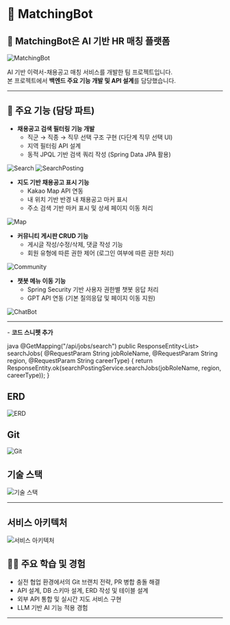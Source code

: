 # 🧩 MatchingBot 

## 🧩 MatchingBot은 AI 기반 HR 매칭 플랫폼

![MatchingBot](images/MatchingBot.png)

AI 기반 이력서-채용공고 매칭 서비스를 개발한 팀 프로젝트입니다.  
본 프로젝트에서 **백엔드 주요 기능 개발 및 API 설계**를 담당했습니다.

---

## 📌 주요 기능 (담당 파트)

- **채용공고 검색 필터링 기능 개발**
    - 직군 → 직종 → 직무 선택 구조 구현 (다단계 직무 선택 UI)
    - 지역 필터링 API 설계
    - 동적 JPQL 기반 검색 쿼리 작성 (Spring Data JPA 활용)


![Search](images/Search.png)
![SearchPosting](images/SearchPosting.png)

- **지도 기반 채용공고 표시 기능**
    - Kakao Map API 연동
    - 내 위치 기반 반경 내 채용공고 마커 표시
    - 주소 검색 기반 마커 표시 및 상세 페이지 이동 처리

![Map](images/Map.png)


- **커뮤니티 게시판 CRUD 기능**
    - 게시글 작성/수정/삭제, 댓글 작성 기능
    - 회원 유형에 따른 권한 제어 (로그인 여부에 따른 권한 처리)

![Community](images/Community.png)

- **챗봇 메뉴 이동 기능**
    - Spring Security 기반 사용자 권한별 챗봇 응답 처리
    - GPT API 연동 (기본 질의응답 및 페이지 이동 지원)

![ChatBot](images/ChatBot.png)

---

️- **코드 스니펫 추가**  

java
@GetMapping("/api/jobs/search")
public ResponseEntity<List<SearchPostingDto>> searchJobs(
@RequestParam String jobRoleName,
@RequestParam String region,
@RequestParam String careerType) {
return ResponseEntity.ok(searchPostingService.searchJobs(jobRoleName, region, careerType));
}

## ERD
![ERD](images/ERD.png)

## Git
![Git](images/Git.png)

## 기술 스택
![기술 스택](images/Language.png)

---

## 서비스 아키텍처
![서비스 아키텍처](images/Service.png)


## 🧑‍💻 주요 학습 및 경험

- 실전 협업 환경에서의 Git 브랜치 전략, PR 병합 충돌 해결
- API 설계, DB 스키마 설계, ERD 작성 및 테이블 설계
- 외부 API 통합 및 실시간 지도 서비스 구현
- LLM 기반 AI 기능 적용 경험

---

